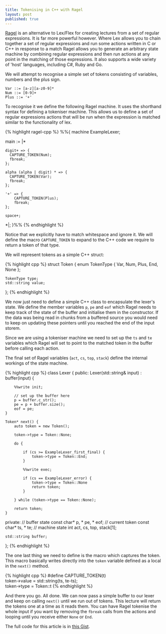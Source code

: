 ```yaml
---
title: Tokenising in C++ with Ragel
layout: post
published: true
---
```


[Ragel](http://www.colm.net/open-source/ragel/) is an alternative to Lex/Flex for creating lectures from a set of regular expressions. It is far more powerful however. Where Lex allows you to chain together a set of regular expressions and run some actions written in C or C++ in response to a match Ragel allows you to generate an arbitrary state machine by combining regular expressions and then run actions at any point in the matching of those expressions. It also supports a wide variety of 'host' languages, including C#, Ruby and Go.

We will attempt to recognise a simple set of tokens consisting of variables, numbers and the plus sign.

    Var ::= [a-z][a-z0-9]*
    Num ::= [0-9]+
    Plus ::= '+'

To recognise it we define the following Ragel machine. It uses the shorthand syntax for defining a tokeniser machine. This allows us to define a set of regular expressions actions that will be run when the expression is matched similar to the functionality of lex.

{% highlight ragel-cpp %}
%%{
  machine ExampleLexer;

  main := |*

    digit+ => {
      CAPTURE_TOKEN(Num);
      fbreak;
    };

    alpha (alpha | digit) * => {
      CAPTURE_TOKEN(Var);
      fbreak;
    };
    
    '+' => {
        CAPTURE_TOKEN(Plus);
        fbreak;
    };

    space+;
  *|;
}%%
{% endhighlight %}

Notice that we explicitly have to match whitespace and ignore it.  We will define the macro `CAPTURE_TOKEN` to expand to the C++ code we require to return a token of that type.

We will represent tokens as a simple C++ struct:

{% highlight cpp %}
struct Token
{
    enum TokenType {
        Var,
        Num,
        Plus,
        End,
        None
    };

    TokenType type;
    std::string value;
};
{% endhighlight %}

We now just need to define a simple C++ class to encapsulate the lexer's state. We define the member variables `p`, `pe` and `eof`  which Ragel needs to keep track of the state of the buffer and initialise them in the constructor. If the data was being read in chunks from a buffered source you would need to keep on updating these pointers until you reached the end of the input storem.

Since we are using a tokeniser machine we need to set up the `ts` and `te` variables which Ragel will set to point to the matched token in the buffer before calling each action.

The final set of Ragel variables (`act`, `cs`, `top`, `stack`) define the internal workings of the state machine.

{% highlight cpp %}
class Lexer
{
public:
    Lexer(std::string& input)
      : buffer(input) {

        %%write init;

        // set up the buffer here
        p = buffer.c_str();
        pe = p + buffer.size();
        eof = pe;
    }

    Token* next() {
        auto token = new Token();
    
        token->type = Token::None;
    
        do {
    
            if (cs >= ExampleLexer_first_final) {
                token->type = Token::End;
            }
    
            %%write exec;
            
            if (cs == ExampleLexer_error) {
                token->type = Token::None
                return token;
            }
            
        } while (token->type == Token::None);
    
        return token;
    }

private:
    // buffer state
    const char* p, * pe, * eof;
    // current token
    const char* ts, * te;
    // machine state
    int act, cs, top, stack[1];

    std::string buffer;
};
{% endhighlight %}

The one last thing we need to define is the macro which captures the token. This macro basically writes directly into the `token` variable defined as a local in the `next()` method.

{% highlight cpp %}
#define CAPTURE_TOKEN(t) \
  token->value = std::string(ts, te-ts); \
  token->type = Token::t
{% endhighlight %}

And there you go. All done. We can now pass a simple buffer to our lexer and keep on calling `next()` until we run out of tokens. This lecture will return the tokens one at a time as it reads them. You can have Ragel tokenise the whole input if you want by removing the `fbreak` calls from the actions and looping until you receive either `None` or `End`.

The full code for this article is in [this Gist](https://gist.github.com/iwillspeak/cd27b740d658a6f38c8c). 
